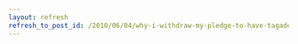 ```yaml
---
layout: refresh
refresh_to_post_id: /2010/06/04/why-i-withdraw-my-pledge-to-have-tagadelic-ready-for-drupal-7
---
```

